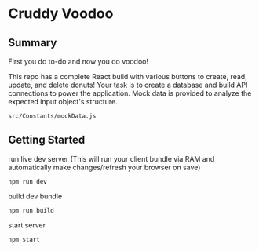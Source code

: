 # Cruddy Voodoo

## Summary

First you do to-do and now you do voodoo!

This repo has a complete React build with various buttons to create, read, update, and delete donuts!  Your task is to create a database and build API connections to power the application. Mock data is provided to analyze the expected input object's structure.

```
src/Constants/mockData.js
```

## Getting Started

run live dev server (This will run your client bundle via RAM and automatically make changes/refresh your browser on save)
```
npm run dev
```

build dev bundle
```
npm run build
```

start server
```
npm start
```
